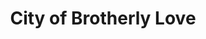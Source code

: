 ---
pid: LS65
title: City of Brotherly Love
location_transcription: 
zipcode: '19454'
outside_phl: 'North Wales PA '
neighborhood: 
age: 
age_range: 
instagram: 
image_file_name: LS_65.jpg
proposal_transcription: Homeless person sitting on ground or bench. 2nd Person handing
  them food or water (potentially a fountain of water going into his cup.)
topic: Brotherly Love
topic_summary: '0'
type: Other No Form
keywords_other: 
credit: Brittany Kane
image_labels: 
twitter: 
facebook: 
permalink: "/monuments/ls65/"
layout: item-page
---